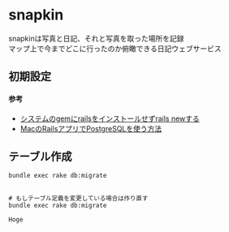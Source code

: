 # snapkin
snapkinは写真と日記、それと写真を取った場所を記録  
マップ上で今までどこに行ったのか俯瞰できる日記ウェブサービス

## 初期設定
#### 参考
* [システムのgemにrailsをインストールせずrails newする](http://qiita.com/youcune/items/222777415f00d19cccb4)
* [MacのRailsアプリでPostgreSQLを使う方法](http://qiita.com/yh2020/items/8be3087004d100fe752b)

## テーブル作成
```
bundle exec rake db:migrate  
  

# もしテーブル定義を変更している場合は作り直す
bundle exec rake db:migrate

Hoge
